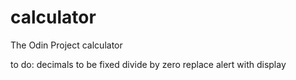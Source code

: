 # calculator
The Odin Project calculator

to do:
decimals to be fixed
divide by zero replace alert with display